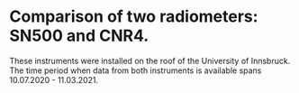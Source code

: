 # Comparison of two radiometers: SN500 and CNR4.

These instruments were installed on the roof of the University of Innsbruck.
The time period when data from both instruments is available spans 10.07.2020 - 11.03.2021.

